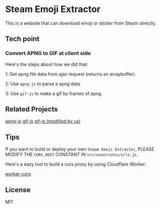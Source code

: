 # Steam Emoji Extractor

This is a website that can download emoji or sticker from Steam directly.

## Tech point

### Convert APNG to GIF at client side

Here's the steps about how we did that:

1: Get apng file data from ajax request (returns an arraybuffer).

2: Use `apng-js` to parse a apng data.

3: Use `gif-js` to make a gif by frames of apng.

## Related Projects

[apng-js](https://github.com/davidmz/apng-js)
[gif-js](https://github.com/jnordberg/gif.js)
[gif-js (modified by us)]()

## Tips

If you want to build or deploy your own `Steam Emoji Extractor`, PLEASE MODIFY THE `CORS_HOST` CONSTANT IN `src/constrants/urls.js`.

Here's a eazy tool to build a cors proxy by using Cloudflare Worker:

[worker-cors](https://github.com/backrunner/worker-cors)

## License

MIT
